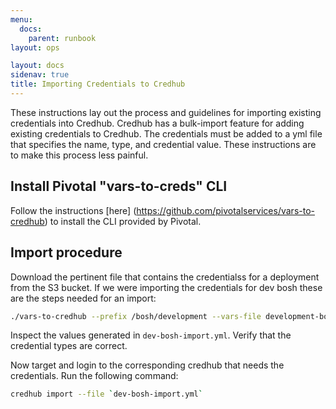 ```yaml
---
menu:
  docs:
    parent: runbook
layout: ops

layout: docs
sidenav: true
title: Importing Credentials to Credhub
---
```


These instructions lay out the process and guidelines for importing existing credentials into Credhub.  Credhub has a bulk-import feature for adding existing credentials to Credhub.  The credentials must be added to a yml file that specifies the name, type, and credential value.  These instructions are to make this process less painful.

## Install Pivotal "vars-to-creds" CLI
Follow the instructions [here] (https://github.com/pivotalservices/vars-to-credhub) to install the CLI provided by Pivotal.  

## Import procedure
Download the pertinent file that contains the credentialss for a deployment from the S3 bucket.  If we were importing the credentials for dev bosh these are the steps needed for an import:

```sh
./vars-to-credhub --prefix /bosh/development --vars-file development-bosh.yml > dev-bosh-import.yml
```
Inspect the values generated in `dev-bosh-import.yml`.  Verify that the credential types are correct.

Now target and login to the corresponding credhub that needs the credentials.  Run the following command:

```sh
credhub import --file `dev-bosh-import.yml`
```
